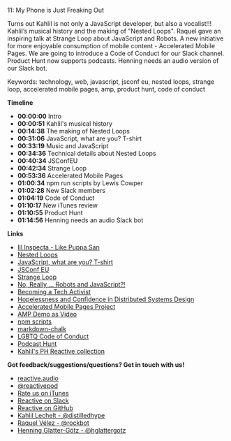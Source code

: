 11: My Phone is Just Freaking Out

Turns out Kahlil is not only a JavaScript developer, but also a vocalist!!! Kahlil’s musical history and the making of "Nested Loops". Raquel gave an inspiring talk at Strange Loop about JavaScript and Robots. A new initiative for more enjoyable consumption of mobile content - Accelerated Mobile Pages.
We are going to introduce a Code of Conduct for our Slack channel. Product Hunt now supports podcasts. Henning needs an audio version of our Slack bot.

Keywords: technology, web, javascript, jsconf eu, nested loops, strange loop, accelerated mobile pages, amp, product hunt, code of conduct

**Timeline**

 - **00:00:00** Intro
 - **00:00:51** Kahlil's musical history
 - **00:14:38** The making of Nested Loops
 - **00:31:06** JavaScript, what are you? T-shirt
 - **00:33:19** Music and JavaScript
 - **00:34:36** Technical details about Nested Loops
 - **00:40:34** JSConfEU
 - **00:42:34** Strange Loop
 - **00:53:36** Accelerated Mobile Pages
 - **01:00:34** npm run scripts by Lewis Cowper
 - **01:02:28** New Slack members
 - **01:04:19** Code of Conduct
 - **01:10:17** New iTunes review
 - **01:10:55** Product Hunt
 - **01:14:56** Henning needs an audio Slack bot

**Links**

 - [Ill Inspecta - Like Puppa San](https://www.youtube.com/watch?v=gxrxFKe9jQE)
 - [Nested Loops](https://www.youtube.com/watch?v=lJ1kY-CSpBk)
 - [JavaScript, what are you? T-shirt](https://teespring.com/javascript-what-are-you)
 - [JSConf EU](http://2015.jsconf.eu/)
 - [Strange Loop](http://www.thestrangeloop.com/)
 - [No, Really ... Robots and JavaScript?!](https://www.youtube.com/watch?v=3v75aX5-gSA)
 - [Becoming a Tech Activist](https://www.youtube.com/watch?v=gy82S8tjJX8)
 - [Hopelessness and Confidence in Distributed Systems Design](https://www.youtube.com/watch?v=TlU1opuCXB0)
 - [Accelerated Mobile Pages Project](https://www.ampproject.org/)
 - [AMP Demo as Video](https://twitter.com/addyosmani/status/651782564697493504)
 - [npm scripts](https://github.com/hoodiehq/hoodie-css/blob/feature/build-automation/DEVELOPMENT.md)
 - [markdown-chalk](https://www.npmjs.com/package/markdown-chalk)
 - [LGBTQ Code of Conduct](http://lgbtq.technology/coc)
 - [Podcast Hunt](https://www.producthunt.com/podcasts)
 - [Kahlil's PH Reactive collection](https://www.producthunt.com/@kahliltweets/collections/reactive-podcast)

**Got feedback/suggestions/questions? Get in touch with us!**

 - [reactive.audio][1]
 - [@reactivepod][2]
 - [Rate us on iTunes][7]
 - [Reactive on Slack][6]
 - [Reactive on GitHub][8]
 - [Kahlil Lechelt - @distilledhype][3]
 - [Raquel Vélez - @rockbot][4]
 - [Henning Glatter-Götz - @hglattergotz][5]

[1]: http://reactive.audio "Reactive on the web"
[2]: https://twitter.com/reactivepod "Send us your feedback"
[3]: https://twitter.com/distilledhype "Ping me on Twitter"
[4]: https://twitter.com/rockbot "The best way to get in touch with me ... don't even try email"
[5]: https://twitter.com/hglattergotz "Ping me on Twitter"
[6]: https://reactive-slack.herokuapp.com/ "Reactive on Slack"
[7]: https://itunes.apple.com/us/podcast/reactive/id1020286000 "Rate us on iTunes"
[8]: https://github.com/reactivepod "Reactive GitHub Org"

